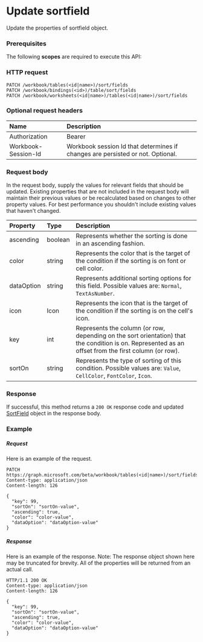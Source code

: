 # Update sortfield

Update the properties of sortfield object.
### Prerequisites
The following **scopes** are required to execute this API: 
### HTTP request
<!-- { "blockType": "ignored" } -->
```http
PATCH /workbook/tables(<id|name>)/sort/fields
PATCH /workbook/bindings(<id>)/table/sort/fields
PATCH /workbook/worksheets(<id|name>)/tables(<id|name>)/sort/fields
```
### Optional request headers
| Name       | Description|
|:-----------|:-----------|
| Authorization  | Bearer <code>|
| Workbook-Session-Id  | Workbook session Id that determines if changes are persisted or not. Optional.|

### Request body
In the request body, supply the values for relevant fields that should be updated. Existing properties that are not included in the request body will maintain their previous values or be recalculated based on changes to other property values. For best performance you shouldn't include existing values that haven't changed.

| Property	   | Type	|Description|
|:---------------|:--------|:----------|
|ascending|boolean|Represents whether the sorting is done in an ascending fashion.|
|color|string|Represents the color that is the target of the condition if the sorting is on font or cell color.|
|dataOption|string|Represents additional sorting options for this field. Possible values are: `Normal`, `TextAsNumber`.|
|icon|Icon|Represents the icon that is the target of the condition if the sorting is on the cell's icon.|
|key|int|Represents the column (or row, depending on the sort orientation) that the condition is on. Represented as an offset from the first column (or row).|
|sortOn|string|Represents the type of sorting of this condition. Possible values are: `Value`, `CellColor`, `FontColor`, `Icon`.|

### Response
If successful, this method returns a `200 OK` response code and updated [SortField](../resources/sortfield.md) object in the response body.
### Example
##### Request
Here is an example of the request.
<!-- {
  "blockType": "request",
  "name": "update_sortfield"
}-->
```http
PATCH https://graph.microsoft.com/beta/workbook/tables(<id|name>)/sort/fields
Content-type: application/json
Content-length: 126

{
  "key": 99,
  "sortOn": "sortOn-value",
  "ascending": true,
  "color": "color-value",
  "dataOption": "dataOption-value"
}
```
##### Response
Here is an example of the response. Note: The response object shown here may be truncated for brevity. All of the properties will be returned from an actual call.
<!-- {
  "blockType": "response",
  "truncated": true,
  "@odata.type": "microsoft.graph.sortfield"
} -->
```http
HTTP/1.1 200 OK
Content-type: application/json
Content-length: 126

{
  "key": 99,
  "sortOn": "sortOn-value",
  "ascending": true,
  "color": "color-value",
  "dataOption": "dataOption-value"
}
```

<!-- uuid: 8fcb5dbc-d5aa-4681-8e31-b001d5168d79
2015-10-25 14:57:30 UTC -->
<!-- {
  "type": "#page.annotation",
  "description": "Update sortfield",
  "keywords": "",
  "section": "documentation",
  "tocPath": ""
}-->